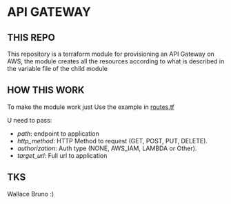 # API GATEWAY

## THIS REPO

This repository is a terraform module for provisioning an API Gateway on AWS, the module creates all the resources according to what is described in the variable file of the child module

## HOW THIS WORK

To make the module work just Use the example in [routes.tf](./test-iac/routes.tf)


U need to pass:

- _path_: endpoint to application
- _http_method_: HTTP Method to request (GET, POST, PUT, DELETE).
- _authorization_: Auth type (NONE, AWS_IAM, LAMBDA or Other).
- _target_url_: Full url to application

## TKS

Wallace Bruno :)
